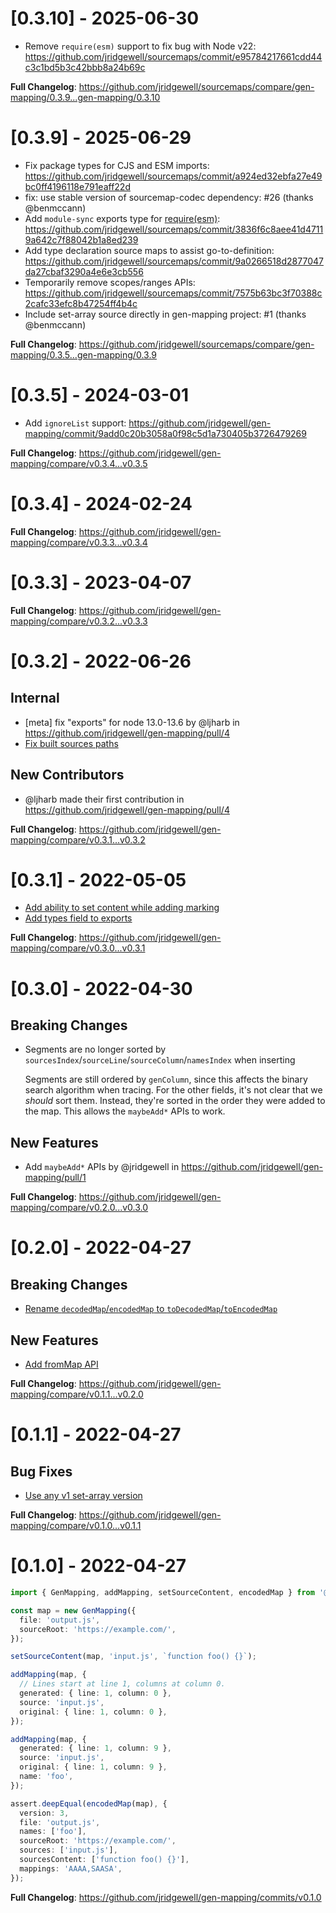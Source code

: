 # [0.3.10] - 2025-06-30

- Remove `require(esm)` support to fix bug with Node v22: https://github.com/jridgewell/sourcemaps/commit/e95784217661cdd44c3c1bd5b3c42bbb8a24b69c

**Full Changelog**: https://github.com/jridgewell/sourcemaps/compare/gen-mapping/0.3.9...gen-mapping/0.3.10

# [0.3.9] - 2025-06-29

- Fix package types for CJS and ESM imports: https://github.com/jridgewell/sourcemaps/commit/a924ed32ebfa27e49bc0ff4196118e791eaff22d
- fix: use stable version of sourcemap-codec dependency: #26 (thanks @benmccann)
- Add `module-sync` exports type for [require(esm)](https://joyeecheung.github.io/blog/2024/03/18/require-esm-in-node-js/): https://github.com/jridgewell/sourcemaps/commit/3836f6c8aee41d47119a642c7f88042b1a8ed239
- Add type declaration source maps to assist go-to-definition: https://github.com/jridgewell/sourcemaps/commit/9a0266518d2877047da27cbaf3290a4e6e3cb556
- Temporarily remove scopes/ranges APIs: https://github.com/jridgewell/sourcemaps/commit/7575b63bc3f70388c2cafc33efc8b47254ff4b4c
- Include set-array source directly in gen-mapping project: #1 (thanks @benmccann)

**Full Changelog**: https://github.com/jridgewell/sourcemaps/compare/gen-mapping/0.3.5...gen-mapping/0.3.9

# [0.3.5] - 2024-03-01

- Add `ignoreList` support: https://github.com/jridgewell/gen-mapping/commit/9add0c20b3058a0f98c5d1a730405b3726479269

**Full Changelog**: https://github.com/jridgewell/gen-mapping/compare/v0.3.4...v0.3.5

# [0.3.4] - 2024-02-24

**Full Changelog**: https://github.com/jridgewell/gen-mapping/compare/v0.3.3...v0.3.4

# [0.3.3] - 2023-04-07

**Full Changelog**: https://github.com/jridgewell/gen-mapping/compare/v0.3.2...v0.3.3

# [0.3.2] - 2022-06-26

## Internal

- [meta] fix "exports" for node 13.0-13.6 by @ljharb in https://github.com/jridgewell/gen-mapping/pull/4
- [Fix built sources paths](https://github.com/jridgewell/gen-mapping/commit/7191ee4a1485a2e8d4a70cf9e9c291f520ee4080)

## New Contributors

- @ljharb made their first contribution in https://github.com/jridgewell/gen-mapping/pull/4

**Full Changelog**: https://github.com/jridgewell/gen-mapping/compare/v0.3.1...v0.3.2

# [0.3.1] - 2022-05-05

- [Add ability to set content while adding marking](https://github.com/jridgewell/gen-mapping/commit/30a8f00f000c3fcac65f57cbfd38e816c14e7f60)
- [Add types field to exports](https://github.com/jridgewell/gen-mapping/commit/8c1834672b1451ac19c37b0f44cf55f1e2997d4d)

**Full Changelog**: https://github.com/jridgewell/gen-mapping/compare/v0.3.0...v0.3.1

# [0.3.0] - 2022-04-30

## Breaking Changes

- Segments are no longer sorted by `sourcesIndex`/`sourceLine`/`sourceColumn`/`namesIndex` when inserting

  Segments are still ordered by `genColumn`, since this affects the binary search algorithm when tracing. For the other fields, it's not clear that we _should_ sort them. Instead, they're sorted in the order they were added to the map. This allows the `maybeAdd*` APIs to work.

## New Features

- Add `maybeAdd*` APIs by @jridgewell in https://github.com/jridgewell/gen-mapping/pull/1

**Full Changelog**: https://github.com/jridgewell/gen-mapping/compare/v0.2.0...v0.3.0

# [0.2.0] - 2022-04-27

## Breaking Changes

- [Rename `decodedMap`/`encodedMap` to `toDecodedMap`/`toEncodedMap`](https://github.com/jridgewell/gen-mapping/commit/ff4047ff4e2d98092643bbea9dec4878b7cd614e)

## New Features

- [Add fromMap API](https://github.com/jridgewell/gen-mapping/commit/6d768ab291796b8a602f0031ed23e00ef6f11d03)

**Full Changelog**: https://github.com/jridgewell/gen-mapping/compare/v0.1.1...v0.2.0

# [0.1.1] - 2022-04-27

## Bug Fixes

- [Use any v1 set-array version](https://github.com/jridgewell/gen-mapping/commit/6c47b8e439bbd5d1be83e83125fc92d1552474d2)

**Full Changelog**: https://github.com/jridgewell/gen-mapping/compare/v0.1.0...v0.1.1

# [0.1.0] - 2022-04-27

```typescript
import { GenMapping, addMapping, setSourceContent, encodedMap } from '@jridgewell/gen-mapping';

const map = new GenMapping({
  file: 'output.js',
  sourceRoot: 'https://example.com/',
});

setSourceContent(map, 'input.js', `function foo() {}`);

addMapping(map, {
  // Lines start at line 1, columns at column 0.
  generated: { line: 1, column: 0 },
  source: 'input.js',
  original: { line: 1, column: 0 },
});

addMapping(map, {
  generated: { line: 1, column: 9 },
  source: 'input.js',
  original: { line: 1, column: 9 },
  name: 'foo',
});

assert.deepEqual(encodedMap(map), {
  version: 3,
  file: 'output.js',
  names: ['foo'],
  sourceRoot: 'https://example.com/',
  sources: ['input.js'],
  sourcesContent: ['function foo() {}'],
  mappings: 'AAAA,SAASA',
});
```

**Full Changelog**: https://github.com/jridgewell/gen-mapping/commits/v0.1.0
